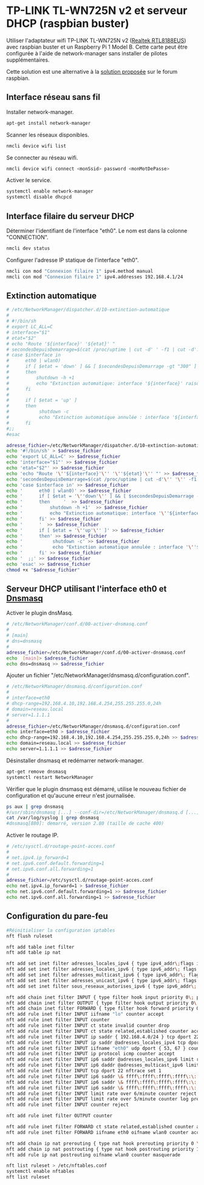 # TP-LINK TL-WN725N v2 et serveur DHCP (raspbian buster)

Utiliser l'adaptateur wifi TP-LINK TL-WN725N v2 ([Realtek RTL8188EUS](https://www.realtek.com/en/products/communications-network-ics/item/rtl8188eus)) avec raspbian buster et un Raspberry Pi 1 Model B. Cette carte peut être configurée à l'aide de network-manager sans installer de pilotes supplémentaires.

Cette solution est une alternative à la [solution proposée](https://www.raspberrypi.org/forums/viewtopic.php?f=28&t=62371) sur le forum raspbian.

## Interface réseau sans fil

Installer network-manager.
```bash
apt-get install network-manager
```

Scanner les réseaux disponibles.
```bash
nmcli device wifi list
```

Se connecter au réseau wifi.
```bash
nmcli device wifi connect <monSsid> password <monMotDePasse>
```

Activer le service.
```bash
systemctl enable network-manager
systemctl disable dhcpcd
```

## Interface filaire du serveur DHCP

Déterminer l'identifiant de l'interface "eth0". Le nom est dans la colonne "CONNECTION".
```bash
nmcli dev status
```

Configurer l'adresse IP statique de l'interface "eth0".
```bash
nmcli con mod "Connexion filaire 1" ipv4.method manual
nmcli con mod "Connexion filaire 1" ipv4.addresses 192.168.4.1/24
```

## Extinction automatique

```bash
# /etc/NetworkManager/dispatcher.d/10-extinction-automatique
#
# #!/bin/sh
# export LC_ALL=C
# interface="$1"
# etat="$2"
# echo "Route '${interface}' '${etat}' "
# secondesDepuisDemarrage=$(cat /proc/uptime | cut -d' ' -f1 | cut -d'.' -f1)
# case $interface in
#      eth0 | wlan0)
#      if [ $etat = 'down' ] && [ $secondesDepuisDemarrage -gt "300" ]
#      then     
#          shutdown -h +1
#          echo "Extinction automatique: interface '${interface}' raison '${etat}' '${secondesDepuisDemarrage}' secondes depuis le démarrage "
#      fi
#      
#      if [ $etat = 'up' ]
#      then
#           shutdown -c
#           echo "Extinction automatique annulée : interface '${interface}' raison '${etat}'"
#      fi
#;;
#esac

adresse_fichier=/etc/NetworkManager/dispatcher.d/10-extinction-automatique
echo '#!/bin/sh' > $adresse_fichier
echo 'export LC_ALL=C' >> $adresse_fichier
echo 'interface="$1"' >> $adresse_fichier
echo 'etat="$2"' >> $adresse_fichier
echo 'echo "Route '\''${interface}'\'' '\''${etat}'\'' "' >> $adresse_fichier
echo 'secondesDepuisDemarrage=$(cat /proc/uptime | cut -d'\'' '\'' -f1 | cut -d'\''.'\'' -f1)' >> $adresse_fichier
echo 'case $interface in' >> $adresse_fichier
echo '      eth0 | wlan0)' >> $adresse_fichier
echo '      if [ $etat = '\''down'\'' ] && [ $secondesDepuisDemarrage -gt "300" ]'  >> $adresse_fichier
echo '      then     '  >> $adresse_fichier
echo '          shutdown -h +1'  >> $adresse_fichier
echo '          echo "Extinction automatique: interface '\''${interface}'\'' raison '\''${etat}'\'' '\''${secondesDepuisDemarrage}'\'' secondes depuis le démarrage "'  >> $adresse_fichier
echo '      fi' >> $adresse_fichier
echo '      '  >> $adresse_fichier
echo '      if [ $etat = '\''up'\'' ]' >> $adresse_fichier
echo '      then' >> $adresse_fichier
echo '           shutdown -c' >> $adresse_fichier
echo '           echo "Extinction automatique annulée : interface '\''${interface}'\'' raison '\''${etat}'\''"' >> $adresse_fichier
echo '      fi' >> $adresse_fichier
echo '	;;' >> $adresse_fichier
echo 'esac' >> $adresse_fichier
chmod +x "$adresse_fichier"
```


## Serveur DHCP utilisant l'interface eth0 et [Dnsmasq](https://thekelleys.org.uk/dnsmasq/doc.html)

Activer le plugin dnsMasq.
```bash
# /etc/NetworkManager/conf.d/00-activer-dnsmasq.conf
# 
# [main]
# dns=dnsmasq
#
adresse_fichier=/etc/NetworkManager/conf.d/00-activer-dnsmasq.conf
echo  [main]> $adresse_fichier
echo dns=dnsmasq >> $adresse_fichier
```

Ajouter un fichier "/etc/NetworkManager/dnsmasq.d/configuration.conf".
```bash
# /etc/NetworkManager/dnsmasq.d/configuration.conf
# 
# interface=eth0
# dhcp-range=192.168.4.10,192.168.4.254,255.255.255.0,24h
# domain=reseau.local
# server=1.1.1.1
#
adresse_fichier=/etc/NetworkManager/dnsmasq.d/configuration.conf
echo interface=eth0 > $adresse_fichier
echo dhcp-range=192.168.4.10,192.168.4.254,255.255.255.0,24h >> $adresse_fichier
echo domain=reseau.local >> $adresse_fichier
echo server=1.1.1.1 >> $adresse_fichier
```

Désinstaller dnsmasq et redémarrer network-manager.
```bash
apt-get remove dnsmasq
systemctl restart NetworkManager
```

Vérifier que le plugin dnsmasq est démarré, utilise le nouveau fichier de configuration et qu'aucune erreur n'est journalisée.
```bash
ps aux | grep dnsmasq
#/usr/sbin/dnsmasq [...] --conf-dir=/etc/NetworkManager/dnsmasq.d [...]
cat /var/log/syslog | grep dnsmasq
#dnsmasq[880]: demarré, version 2.80 (taille de cache 400)
```

Activer le routage IP.
```bash
# /etc/sysctl.d/routage-point-acces.conf
#
# net.ipv4.ip_forward=1
# net.ipv6.conf.default.forwarding=1
# net.ipv6.conf.all.forwarding=1
#
adresse_fichier=/etc/sysctl.d/routage-point-acces.conf
echo net.ipv4.ip_forward=1 > $adresse_fichier
echo net.ipv6.conf.default.forwarding=1 >> $adresse_fichier
echo net.ipv6.conf.all.forwarding=1 >> $adresse_fichier
```

## Configuration du pare-feu

```bash
#Réinitialiser la configuration iptables
nft flush ruleset

nft add table inet filter
nft add table ip nat

nft add set inet filter adresses_locales_ipv4 { type ipv4_addr\;flags interval\; elements={10.0.0.0/8, 169.254.0.0/16, 172.16.0.0/12, 192.168.0.0/16} \; }
nft add set inet filter adresses_locales_ipv6 { type ipv6_addr\; flags interval\; elements={fe80::/10 } \; }
nft add set inet filter adresses_multicast_ipv6 { type ipv6_addr\; flags interval\; elements={ ff00::/8 } \; }
nft add set inet filter adresses_unicast_ipv6 { type ipv6_addr\; flags interval\; elements={2000::/3} \; }
nft add	set inet filter sous_reseaux_autorises_ipv6 { type ipv6_addr\; flags dynamic, timeout\; timeout 5m\;}

nft add chain inet filter INPUT { type filter hook input priority 0\; policy drop\; }
nft add chain inet filter OUTPUT { type filter hook output priority 0\; policy accept\; }
nft add chain inet filter FORWARD { type filter hook forward priority 0\; policy drop\; }
nft add rule inet filter INPUT iifname "lo" counter accept
nft add rule inet filter INPUT counter
nft add rule inet filter INPUT ct state invalid counter drop
nft add rule inet filter INPUT ct state related,established counter accept
nft add rule inet filter INPUT ip saddr { 192.168.4.0/24 } tcp dport 22 counter drop
nft add rule inet filter INPUT ip saddr @adresses_locales_ipv4 tcp dport 22 counter limit rate 1/minute accept
nft add rule inet filter INPUT iifname "eth0" udp dport { 53, 67 } counter accept
nft add rule inet filter INPUT ip protocol icmp counter accept
nft add rule inet filter INPUT ip6 saddr @adresses_locales_ipv6 limit rate 5/minute ip6 nexthdr icmpv6 counter accept
nft add rule inet filter INPUT ip6 daddr @adresses_multicast_ipv6 limit rate 5/minute icmpv6 type { nd-neighbor-solicit, nd-router-advert, nd-neighbor-advert } accept
nft add rule inet filter INPUT tcp dport 22 nftrace set 1
nft add rule inet filter INPUT ip6 saddr \& ffff\:ffff\:ffff\:ffff\:\: != @sous_reseaux_autorises_ipv6 ip6 daddr @adresses_unicast_ipv6 limit rate 1/minute add @sous_reseaux_autorises_ipv6 { ip6 daddr \& ffff\:ffff\:ffff\:ffff\:\:} counter
nft add rule inet filter INPUT ip6 saddr \& ffff\:ffff\:ffff\:ffff\:\: @sous_reseaux_autorises_ipv6 ip6 nexthdr ipv6-icmp counter accept
nft add rule inet filter INPUT ip6 saddr \& ffff\:ffff\:ffff\:ffff\:\: @sous_reseaux_autorises_ipv6 tcp dport 22 limit rate 1/minute counter accept
nft add rule inet filter INPUT limit rate over 6/minute counter reject
nft add rule inet filter INPUT limit rate over 5/minute counter log prefix \"inettables paquet rejeté: \" level debug
nft add rule inet filter INPUT counter reject

nft add rule inet filter OUTPUT counter

nft add rule inet filter FORWARD ct state related,established counter accept
nft add rule inet filter FORWARD iifname eth0 oifname wlan0 counter accept

nft add chain ip nat prerouting { type nat hook prerouting priority 0 \; }
nft add chain ip nat postrouting { type nat hook postrouting priority 100 \; }
nft add rule ip nat postrouting oifname wlan0 counter masquerade

nft list ruleset > /etc/nftables.conf
systemctl enable nftables
nft list ruleset
```
